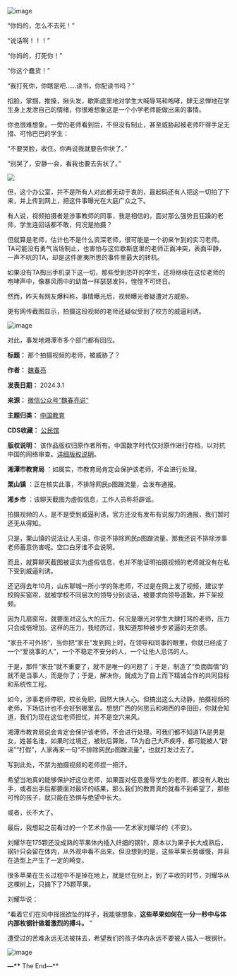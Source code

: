 ![image](https://chinadigitaltimes.net/chinese/files/2024/03/post-705519-65e2463b3d50e.)


“你妈的，怎么不去死！”


“说话啊！！！”


“你妈的，打死你！”


“你这个蠢货！”


“我打死你，你瞎是吧……读书，你配读书吗？”


掐脸，掌掴，推搡，揪头发，歇斯底里地对学生大喊辱骂和咆哮，肆无忌惮地在学生身上发泄自己的情绪，你很难想象这是一个小学老师能做出来的事情。


你也很难想象，一旁的老师看到后，不但没有制止，甚至威胁起被老师吓得手足无措、可怜巴巴的学生：


“不要哭脸，收住。你再说我就要告你状了。”


“别哭了，安静一会，看我也要去告状了。”


![](https://chinadigitaltimes.net/chinese/files/2024/03/2024640.gif)


但，这个办公室，并不是所有人对此都无动于衷的，最起码还有人把这一切拍了下来，并上传到网上，把这件事曝光在大庭广众之下。


有人说，视频拍摄者是涉事教师的同事，我是相信的，面对那么强势且狂躁的老师，学生连回话都不敢，何况是拍摄？


但就算是老师，估计也不是什么资深老师，很可能是一个初来乍到的实习老师。TA可能没有勇气当场制止，也害怕与这位歇斯底里的老师正面冲突，表面平静，一声不吭的TA，却是这件匪夷所思的事件里最大的转机。


如果没有TA掏出手机录下这一切，那些受到恐吓的学生，还将继续在这位老师的咆哮声中，像暴风雨中的幼苗一样瑟瑟发抖，惶惶不可终日。


然而，昨天有网友爆料称，事情曝光后，视频曝光者疑遭对方威胁。


更有网传截图显示，拍摄这段视频的老师还疑似受到了校方的威逼利诱。


![image](https://chinadigitaltimes.net/chinese/files/2024/03/post-705519-65e2463b60a49.png)


对此，事发地湘潭市多个部门都有回应。




**标题：** 那个拍摄视频的老师，被威胁了？  

**作者：** [魏春亮](https://chinadigitaltimes.net/space/魏春亮)  

**发表日期：** 2024.3.1  

**来源：** [微信公众号“魏春亮说”](https://web.archive.org/web/https://mp.weixin.qq.com/s/6GdK27jddi_eFDEBgaVh9A)  

**主题归类：** [中国教育](https://chinadigitaltimes.net/space/中国教育)  

**CDS收藏：** [公民馆](https://chinadigitaltimes.net/space/%E5%85%AC%E6%B0%91%E9%A6%86)  

**版权说明：** 该作品版权归原作者所有。中国数字时代仅对原作进行存档，以对抗中国的网络审查。[详细版权说明](https://chinadigitaltimes.net/chinese/copyright)。


**湘潭市教育局** ：如属实，市教育局肯定会保护该老师，不会进行处理。


**栗山镇** ：正在核实此事，不排除网民p图蹭流量，会发布通报。


**湘乡市** ：该聊天截图为虚假信息，工作人员称将辟谣。


拍摄视频的人，是不是受到威逼利诱，官方还没有发布有说服力的通报，我们暂时还无从得知。


只是，栗山镇的说法让人无语，你说不排除网民p图蹭流量，那我还说不排除涉事老师蓄意伤害呢。空口白牙谁不会说啊。


而且，就算聊天截图被证实为虚假信息，也并不能证明拍摄视频的老师就没有在私下受到威逼利诱。


还记得去年10月，山东聊城一所小学的陈老师，不过是在网上发了视频，建议学校购买窗帘，就被学校不同层次的领导分别谈话，被要求向领导道歉，并下架视频。


因为几扇窗帘，就要面对这么大的压力，何况是曝光对学生大肆打骂的老师，压力只会成倍增加。这样的压力，我经历过，我知道那种被步步紧逼的无奈感。


“家丑不可外扬”，当你把“家丑”发到网上时，在领导和同事的眼里，你就已经成了一个“爱挑事的人”，一个不稳定不安分的人，一个让他人忌讳的人。


于是，那件“家丑”就不重要了，就不是唯一的问题了；于是，制造了“负面舆情”的就不是当事人，而是你了；于是，解决你，就成为了自上而下精诚合作的共同目标和系统性工程。


如今，涉事老师停职，校长免职，固然大快人心。但搞出这么大动静，拍摄视频的老师，下场估计也不会好到哪里去。想想广西的何思云和湘西的李田田，你就会知道，我们为现在这位老师担忧，并不是空穴来风。


湘潭市教育局说会肯定会保护该老师，不会进行处理。可我们都不知道TA是男是女，姓甚名谁，如果时过境迁，被秋后算账，TA为自己大声疾呼，都可能被人“辟谣”“打假”，人家再来一句“不排除网民p图蹭流量”，也就打发过去了。


写到此处，不禁为拍摄视频的老师捏一把汗。


希望当地真的能够保护好这位老师，如果面对任意羞辱学生的老师，都没有人敢出手，或者出手后都要面对最坏的结果，那么我们的教育真的就看不到希望了，那些可怜的孩子，就只能在恐惧与绝望中长大。


或者，长不大了。


最后，我想起之前看过的一个艺术作品——艺术家刘耀华的《不安》。


刘耀华在175颗还没成熟的苹果体内插入纤细的钢针，原本以为果子长大成熟后，钢针只会留在体内，从外观中看不出来。但没想到的是，这些苹果长势缓慢，并且在造型上产生了一定的畸变。


很多苹果在生长过程中不是掉在地上，就是烂在树上，到了丰收的时节，刘耀华从这棵树上，只摘下了75颗苹果。


刘耀华说：


“看着它们在风中摇摇欲坠的样子，我能够想象，**这些苹果如何在一分一秒中与体内那枚钢针做着激烈的搏斗。** ”


遭受过的苦难永远无法被抹去，希望我们的孩子体内永远不要被人插入一根钢针。


![image](https://chinadigitaltimes.net/chinese/files/2024/03/post-705519-65e2463b6a308.)


**—\*\*** The End—\*\*

